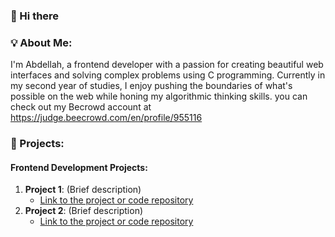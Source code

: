 ### 👋 Hi there
### 💡 About Me:
I'm Abdellah, a frontend developer with a passion for creating beautiful web interfaces and solving complex problems using C programming. Currently in my second year of studies, I enjoy pushing the boundaries of what's possible on the web while honing my algorithmic thinking skills. you can check out my Becrowd account at https://judge.beecrowd.com/en/profile/955116

### 🚀 Projects:
#### Frontend Development Projects:
1. **Project 1**: (Brief description)
   - [Link to the project or code repository](https://github.com/your-username/project1)
2. **Project 2**: (Brief description)
   - [Link to the project or code repository](https://github.com/your-username/project2)



